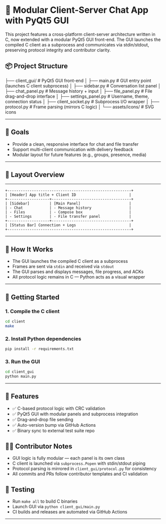 # 🧠 Modular Client-Server Chat App with PyQt5 GUI

This project features a cross-platform client-server architecture written in C, now extended with a modular PyQt5 GUI front-end. The GUI launches the compiled C client as a subprocess and communicates via stdin/stdout, preserving protocol integrity and contributor clarity.

## 📦 Project Structure

├── client_gui/           # PyQt5 GUI front-end 
│ ├── main.py             # GUI entry point (launches C client subprocess) 
│ ├── sidebar.py          # Conversation list panel 
│ ├── chat_panel.py       # Message history + input 
│ ├── file_panel.py       # File drag-and-drop interface 
│ ├── settings_panel.py   # Username, theme, connection status 
│ ├── client_socket.py    # Subprocess I/O wrapper 
│ ├── protocol.py         # Frame parsing (mirrors C logic) 
│ └── assets/icons/       # SVG icons

---

## 🎯 Goals

- Provide a clean, responsive interface for chat and file transfer
- Support multi-client communication with delivery feedback
- Modular layout for future features (e.g., groups, presence, media)

---

## 🧱 Layout Overview

---
````text
+--------------------------------------------------------+
| [Header] App title + Client ID                        |
+-------------------+------------------------------------+
| [Sidebar]         | [Main Panel]                      |
| - Chat            | - Message history                 |
| - Files           | - Compose box                     |
| - Settings        | - File transfer panel             |
+-------------------+------------------------------------+
| [Status Bar] Connection + Logs                        |
+--------------------------------------------------------+

````
---

## 🔌 How It Works

- The GUI launches the compiled C client as a subprocess
- Frames are sent via `stdin` and received via `stdout`
- The GUI parses and displays messages, file progress, and ACKs
- All protocol logic remains in C — Python acts as a visual wrapper

---
## 🚀 Getting Started

### 1. Compile the C client
```bash
cd client
make
```
### 2. Install Python dependencies

```bash
pip install -r requirements.txt
```
###  3. Run the GUI
```bash
cd client_gui
python main.py
```

---


## 🚀 Features

- ✅ C-based protocol logic with CRC validation
- ✅ PyQt5 GUI with modular panels and subprocess integration
- ✅ Drag-and-drop file sending
- ✅ Auto-version bump via GitHub Actions
- ✅ Binary sync to external test suite repo

## 🧑‍💻 Contributor Notes

- GUI logic is fully modular — each panel is its own class
- C client is launched via `subprocess.Popen` with stdin/stdout piping
- Protocol parsing is mirrored in `client_gui/protocol.py` for consistency
- All commits and PRs follow contributor templates and CI validation

## 🧪 Testing

- Run `make all` to build C binaries
- Launch GUI via `python client_gui/main.py`
- CI builds and releases are automated via GitHub Actions

---

